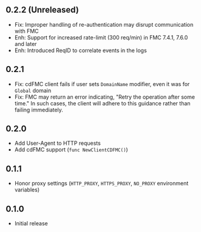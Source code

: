 ## 0.2.2 (Unreleased)

- Fix: Improper handling of re-authentication may disrupt communication with FMC
- Enh: Support for increased rate-limit (300 req/min) in FMC 7.4.1, 7.6.0 and later
- Enh: Introduced ReqID to correlate events in the logs

## 0.2.1

- Fix: cdFMC client fails if user sets `DomainName` modifier, even it was for `Global` domain
- Fix: FMC may return an error indicating, "Retry the operation after some time." In such cases, the client will adhere to this guidance rather than failing immediately.

## 0.2.0

- Add User-Agent to HTTP requests
- Add cdFMC support (`func NewClientCDFMC()`)

## 0.1.1

- Honor proxy settings (`HTTP_PROXY`, `HTTPS_PROXY`, `NO_PROXY` environment variables)

## 0.1.0

- Initial release
